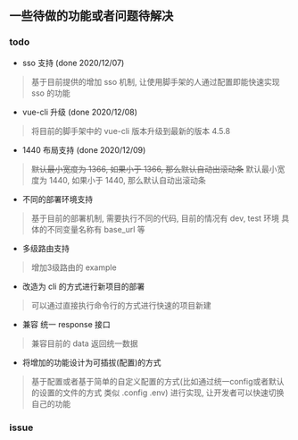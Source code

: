 ## 一些待做的功能或者问题待解决
### todo

- sso 支持 (done 2020/12/07)

> 基于目前提供的增加 sso 机制, 让使用脚手架的人通过配置即能快速实现 sso 的功能

- vue-cli 升级 (done 2020/12/08)

> 将目前的脚手架中的 vue-cli 版本升级到最新的版本 4.5.8


- 1440 布局支持 (done 2020/12/09)

> ~~默认最小宽度为 1366, 如果小于 1366, 那么默认自动出滚动条~~
> 默认最小宽度为 1440, 如果小于 1440, 那么默认自动出滚动条

- 不同的部署环境支持

> 基于目前的部署机制, 需要执行不同的代码, 目前的情况有 dev, test 环境
> 具体的不同变量名称有  base_url 等

- 多级路由支持

> 增加3级路由的 example


- 改造为 cli 的方式进行新项目的部署

> 可以通过直接执行命令行的方式进行快速的项目新建

- 兼容 统一 response 接口

> 兼容目前的 data 返回统一数据

- 将增加的功能设计为可插拔(配置)的方式

> 基于配置或者基于简单的自定义配置的方式(比如通过统一config或者默认的设置的文件的方式 类似 .config  .env)
> 进行实现, 让开发者可以快速切换自己的功能

### issue





